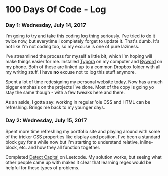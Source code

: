 # 100 Days Of Code - Log

### Day 1: Wednesday, July 14, 2017

I'm going to try and take this coding log thing seriously. I've tried to do it twice now, but everytime I completely forget to update it. That's dumb. It's not like I'm not coding too, so my excuse is one of pure laziness. 

I've streamlined the process for myself a little bit, which I'm hoping will make things easier for me. Installed [Typora](https://typora.io/) on my computer and [Byword](https://bywordapp.com/) on my phone. Both of these are linked up to a common Dropbox folder with all my writing stuff. I have **no** excuse not to log this stuff anymore.

Spent a lot of time redesigning my personal website today. Now has a much bigger emphasis on the projects I've done. Most of the copy is going yo stay the same though - with a few tweaks here and there. 

As an aside, I gotta say: working in regular 'ole CSS and HTML can be refreshing. Brings me back to my younger days. 

### Day 2: Wednesday, July 15, 2017

Spent more time refreshing my portfolio site and playing around with some of the tricker CSS properties like display and position. I've been a standard block guy for a while now but I'm starting to understand relative, inline-block, etc. and how they all function together.

Completed [Detect Capital](https://leetcode.com/problems/detect-capital/) on Leetcode. My solution works, but seeing what other people came up with makes it clear that learning regex would be helpful for these types of problems.